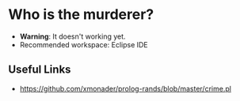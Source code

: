 # Who is the murderer?
- __Warning__: It doesn't working yet. 
- Recommended workspace: Eclipse IDE

## Useful Links
- <https://github.com/xmonader/prolog-rands/blob/master/crime.pl>
